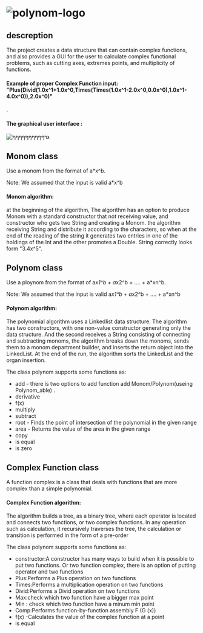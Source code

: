 # ![polynom-logo](https://user-images.githubusercontent.com/54840897/68753489-cce32080-060d-11ea-87a8-793152128a46.png)

## descreption
The project creates a data structure that can contain complex functions, and also provides a GUI for the user to calculate complex functional problems, such as cutting axes, extremes points, and multiplicity of functions.
   
 #### Example of proper Complex Function input: "Plus(Divid(1.0x^1+1.0x^0,Times(Times(1.0x^1-2.0x^0,0.0x^0),1.0x^1-4.0x^0)),2.0x^0)"

.
#### The graphical user interface : 
![גרףףףףףףףףףף](https://user-images.githubusercontent.com/54840897/70615327-d9f72d80-1c14-11ea-9a06-05620697931b.PNG)




## Monom class
Use a monom from the format of a*x^b.

   Note: We assumed that the input is valid
   a*x^b

#### Monom algorithm:
at the beginning of the algorithm, The algorithm has an option to
produce Monom with a standard constructor that not receiving value, and
constructor who gets two String and creating a Monom. the algorithm receiving
String and distribute it according to the characters, so when at the end of the
reading of the string it generates two entries in one of the holdings of the Int and the
other promotes a Double. String correctly looks form "3.4x^5". 


## Polynom class
Use a ploynom from the format of a*x1^b + a*x2^b + .... + a*xn^b.

   Note: We assumed that the input is valid
   a*x1^b + a*x2^b + .... + a*xn^b

####  Polynom algorithm:
The polynomial algorithm uses a Linkedlist data structure. The algorithm has two
constructors, with one non-value constructor generating only the data structure.
And the second receives a String consisting of connecting and subtracting monoms,
the algorithm breaks down the monoms, sends them to a monom department
builder, and inserts the return object into the LinkedList. At the end of the run, the
algorithm sorts the LinkedList and the organ insertion.

The class polynom supports some functions as:
- add - there is two options to add function add Monom/Polynom(useing Polynom_able) . 
- derivative 
- f(x)
- multiply 
- subtract 
- root - Finds the point of intersection of the polynomial in the given range
- area - Returns the value of the area in the given range
- copy
- is equal 
- is zero

## Complex Function class
A function complex is a class that deals with functions that are more complex than a simple polynomial.

#### Complex Function algorithm:
The algorithm builds a tree, as a binary tree, where each operator is located and connects two functions, or two complex functions.
In any operation such as calculation, it recursively traverses the tree, the calculation or transition is performed in the form of a pre-order

The class polynom supports some functions as:
- constructor:A constructor has many ways to build when it is possible to put two functions.
   Or two function complex, there is an option of putting operator and two functions 
- Plus:Performs a Plus operation on two functions
- Times:Performs a multiplication operation on two functions
- Divid:Performs a Divid operation on two functions
- Max:check which two function have a bigger max point
- Min : check which two function have a minum min point
- Comp:Performs function-by-function assembly F (G (x))
- f(x) -Calculates the value of the complex function at a point
- is equal 

